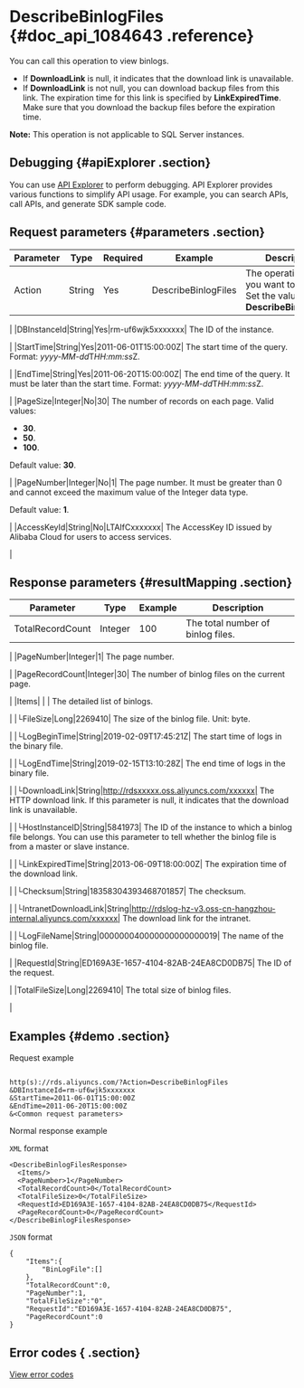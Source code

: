 # DescribeBinlogFiles {#doc_api_1084643 .reference}

You can call this operation to view binlogs.

-   If **DownloadLink** is null, it indicates that the download link is unavailable.
-   If **DownloadLink** is not null, you can download backup files from this link. The expiration time for this link is specified by **LinkExpiredTime**. Make sure that you download the backup files before the expiration time.

**Note:** This operation is not applicable to SQL Server instances.

## Debugging {#apiExplorer .section}

You can use [API Explorer](https://api.aliyun.com/#product=Rds&api=DescribeBinlogFiles) to perform debugging. API Explorer provides various functions to simplify API usage. For example, you can search APIs, call APIs, and generate SDK sample code.

## Request parameters {#parameters .section}

|Parameter|Type|Required|Example|Description|
|---------|----|--------|-------|-----------|
|Action|String|Yes|DescribeBinlogFiles| The operation that you want to perform. Set the value to **DescribeBinlogFiles**.

 |
|DBInstanceId|String|Yes|rm-uf6wjk5xxxxxxx| The ID of the instance.

 |
|StartTime|String|Yes|2011-06-01T15:00:00Z| The start time of the query. Format: *yyyy-MM-dd*T*HH:mm:ss*Z.

 |
|EndTime|String|Yes|2011-06-20T15:00:00Z| The end time of the query. It must be later than the start time. Format: *yyyy-MM-dd*T*HH:mm:ss*Z.

 |
|PageSize|Integer|No|30| The number of records on each page. Valid values:

 -   **30**.
-   **50**.
-   **100**.

 Default value: **30**.

 |
|PageNumber|Integer|No|1| The page number. It must be greater than 0 and cannot exceed the maximum value of the Integer data type.

 Default value: **1**.

 |
|AccessKeyId|String|No|LTAIfCxxxxxxx| The AccessKey ID issued by Alibaba Cloud for users to access services.

 |

## Response parameters {#resultMapping .section}

|Parameter|Type|Example|Description|
|---------|----|-------|-----------|
|TotalRecordCount|Integer|100| The total number of binlog files.

 |
|PageNumber|Integer|1| The page number.

 |
|PageRecordCount|Integer|30| The number of binlog files on the current page.

 |
|Items| | | The detailed list of binlogs.

 |
|└FileSize|Long|2269410| The size of the binlog file. Unit: byte.

 |
|└LogBeginTime|String|2019-02-09T17:45:21Z| The start time of logs in the binary file.

 |
|└LogEndTime|String|2019-02-15T13:10:28Z| The end time of logs in the binary file.

 |
|└DownloadLink|String|http://rdsxxxxx.oss.aliyuncs.com/xxxxxx| The HTTP download link. If this parameter is null, it indicates that the download link is unavailable.

 |
|└HostInstanceID|String|5841973| The ID of the instance to which a binlog file belongs. You can use this parameter to tell whether the binlog file is from a master or slave instance.

 |
|└LinkExpiredTime|String|2013-06-09T18:00:00Z| The expiration time of the download link.

 |
|└Checksum|String|18358304393468701857| The checksum.

 |
|└IntranetDownloadLink|String|http://rdslog-hz-v3.oss-cn-hangzhou-internal.aliyuncs.com/xxxxxx| The download link for the intranet.

 |
|└LogFileName|String|000000040000000000000019| The name of the binlog file.

 |
|RequestId|String|ED169A3E-1657-4104-82AB-24EA8CD0DB75| The ID of the request.

 |
|TotalFileSize|Long|2269410| The total size of binlog files.

 |

## Examples {#demo .section}

Request example

``` {#request_demo}

http(s)://rds.aliyuncs.com/?Action=DescribeBinlogFiles
&DBInstanceId=rm-uf6wjk5xxxxxxx
&StartTime=2011-06-01T15:00:00Z
&EndTime=2011-06-20T15:00:00Z
&<Common request parameters>
```

Normal response example

`XML` format

``` {#xml_return_success_demo}
<DescribeBinlogFilesResponse>
  <Items/> 
  <PageNumber>1</PageNumber> 
  <TotalRecordCount>0</TotalRecordCount> 
  <TotalFileSize>0</TotalFileSize>
  <RequestId>ED169A3E-1657-4104-82AB-24EA8CD0DB75</RequestId>
  <PageRecordCount>0</PageRecordCount> 
</DescribeBinlogFilesResponse> 

```

`JSON` format

``` {#json_return_success_demo}
{
	"Items":{
		"BinLogFile":[]
	},
	"TotalRecordCount":0,
	"PageNumber":1,
	"TotalFileSize":"0",
	"RequestId":"ED169A3E-1657-4104-82AB-24EA8CD0DB75",
	"PageRecordCount":0
}
```

## Error codes { .section}

[View error codes](https://error-center.alibabacloud.com/status/product/Rds)

